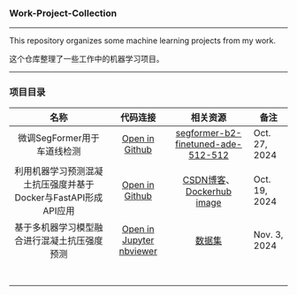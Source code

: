 ### Work-Project-Collection

---

This repository organizes some machine learning projects from my work.

这个仓库整理了一些工作中的机器学习项目。

---

### 项目目录

|                              名称                              |                                                                                                代码连接                                                                                                |                                                                                      相关资源                                                                                      | 备注          |
| :------------------------------------------------------------: | :-----------------------------------------------------------------------------------------------------------------------------------------------------------------------------------------------------: | :--------------------------------------------------------------------------------------------------------------------------------------------------------------------------------: | ------------- |
|                  微调SegFormer用于车道线检测                  |                                         [Open in Github](https://github.com/YaoXiao-CS/Work-Project-Collection/tree/main/Fine-Tuning-SegFormer-For-Lane-Detection)                                         |                                        [segformer-b2-finetuned-ade-512-512](https://huggingface.co/nvidia/segformer-b2-finetuned-ade-512-512)                                        | Oct. 27, 2024 |
| 利用机器学习预测混凝土抗压强度并基于Docker与FastAPI形成API应用 |   [Open in Github](https://github.com/YaoXiao-CS/Work-Project-Collection/tree/main/ML-%E5%88%A9%E7%94%A8Docker%E4%B8%8EFastAPI%E9%83%A8%E7%BD%B2%E6%9C%BA%E5%99%A8%E5%AD%A6%E4%B9%A0%E6%A8%A1%E5%9E%8B)   | [CSDN博客](https://blog.csdn.net/AIHUBEI/article/details/143086226?spm=1001.2014.3001.5502)、[Dockerhub image](https://hub.docker.com/r/silver4linings/concrete-compress-prediction-api) | Oct. 19, 2024 |
|          基于多机器学习模型融合进行混凝土抗压强度预测          | [Open in Jupyter nbviewer](https://nbviewer.jupyter.org/urls/raw.githubusercontent.com/YaoXiao-CS/Work-Project-Collection/main/ML-利用机器学习预测混凝土抗压强度/cement-strength-eda-and-prediction.ipynb) |                                                  [数据集](https://www.kaggle.com/datasets/sinamhd9/concrete-comprehensive-strength)                                                  | Nov. 3, 2024  |
|                                                                |                                                                                                                                                                                                        |                                                                                                                                                                                    |               |
|                                                                |                                                                                                                                                                                                        |                                                                                                                                                                                    |               |
|                                                                |                                                                                                                                                                                                        |                                                                                                                                                                                    |               |
|                                                                |                                                                                                                                                                                                        |                                                                                                                                                                                    |               |
|                                                                |                                                                                                                                                                                                        |                                                                                                                                                                                    |               |
|                                                                |                                                                                                                                                                                                        |                                                                                                                                                                                    |               |
|                                                                |                                                                                                                                                                                                        |                                                                                                                                                                                    |               |
